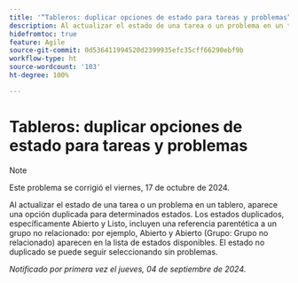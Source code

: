 ```yaml
---
title: '“Tableros: duplicar opciones de estado para tareas y problemas”'
description: Al actualizar el estado de una tarea o un problema en un tablero, aparece una opción duplicada para determinados estados.
hidefromtoc: true
feature: Agile
source-git-commit: 0d536411994520d2399935efc35cff66290ebf9b
workflow-type: ht
source-wordcount: '103'
ht-degree: 100%

---
```


# Tableros: duplicar opciones de estado para tareas y problemas

>[!NOTE]
>
>Este problema se corrigió el viernes, 17 de octubre de 2024.

Al actualizar el estado de una tarea o un problema en un tablero, aparece una opción duplicada para determinados estados. Los estados duplicados, específicamente Abierto y Listo, incluyen una referencia parentética a un grupo no relacionado: por ejemplo, Abierto y Abierto (Grupo: Grupo no relacionado) aparecen en la lista de estados disponibles. El estado no duplicado se puede seguir seleccionando sin problemas.

_Notificado por primera vez el jueves, 04 de septiembre de 2024._
